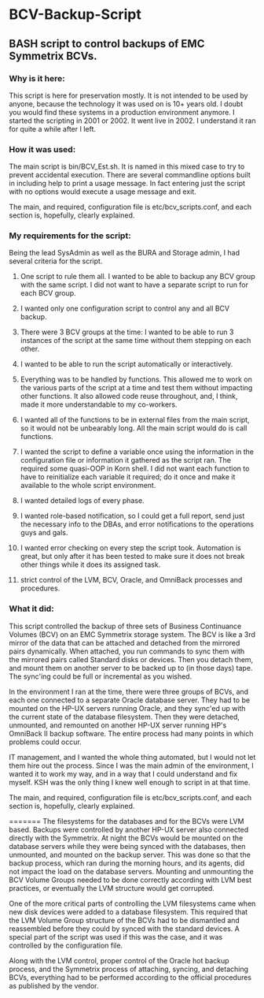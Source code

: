 # BCV-Backup-Script
## BASH script to control backups of EMC Symmetrix BCVs.

### Why is it here:

This script is here for preservation mostly.  It is not intended to be used by anyone, because the technology it was used on is 10+ years old.  I doubt you would find these systems in a production environment anymore.  I started the scripting in 2001 or 2002.  It went live in 2002.  I understand it ran for quite a while after I left.

### How it was used:

The main script is bin/BCV_Est.sh.  It is named in this mixed case to try to prevent accidental execution.  There are several commandline options built in including help to print a usage message.  In fact entering just the script with no options would execute a usage message and exit.

The main, and required, configuration file is etc/bcv_scripts.conf, and each section is, hopefully, clearly explained.

### My requirements for the script:

Being the lead SysAdmin as well as the BURA and Storage admin, I had several criteria for the script.

1. One script to rule them all. I wanted to be able to backup any BCV group with the same script.  I did not want to have a separate script to run for each BCV group.

2. I wanted only one configuration script to control any and all BCV backup.

3. There were 3 BCV groups at the time: I wanted to be able to run 3 instances of the script at the same time without them stepping on each other.

4. I wanted to be able to run the script automatically or interactively.

5. Everything was to be handled by functions. This allowed me to work on the various parts of the script at a time and test them without impacting other functions.  It also allowed code reuse throughout, and, I think, made it more understandable to my co-workers.

6. I wanted all of the functions to be in external files from the main script, so it would not be unbearably long.  All the main script would do is call functions.

7. I wanted the script to define a variable once using the information in the configuration file or information it gathered as the script ran.  The required some quasi-OOP in Korn shell.  I did not want each function to have to reinitialize each variable it required; do it once and make it available to the whole script environment.

8. I wanted detailed logs of every phase.

9. I wanted role-based notification, so I could get a full report, send just the necessary info to the DBAs, and error notifications to the operations guys and gals.

10. I wanted error checking on every step the script took.  Automation is great, but only after it has been tested to make sure it does not break other things while it does its assigned task.

11. strict control of the LVM, BCV, Oracle, and OmniBack processes and procedures.

### What it did:

This script controlled the backup of three sets of Business Continuance Volumes (BCV) on an EMC Symmetrix storage system.  The BCV is like a 3rd mirror of the data that can be attached and detached from the mirrored pairs dynamically.  When attached, you run commands to sync them with the mirrored pairs called Standard disks or devices.  Then you detach them, and mount them on another server to be backed up to (in those days) tape.  The sync'ing could be full or incremental as you wished.

In the environment I ran at the time, there were three groups of BCVs, and each one connected to a separate Oracle database server.  They had to be mounted on the HP-UX servers running Oracle, and they sync'ed up with the current state of the database filesystem.  Then they were detached, unmounted, and remounted on another HP-UX server running HP's OmniBack II backup software.  The entire process had many points in which problems could occur.

IT management, and I wanted the whole thing automated, but I would not let them hire out the process.  Since I was the main admin of the environment, I wanted it to work my way, and in a way that I could understand and fix myself.  KSH was the only thing I knew well enough to script in at that time.

The main, and required, configuration file is etc/bcv_scripts.conf, and each section is, hopefully, clearly explained.

=======
The filesystems for the databases and for the BCVs were LVM based.  Backups were controlled by another HP-UX server also connected directly with the Symmetrix.  At night the BCVs would be mounted on the database servers while they were being synced with the databases, then unmounted, and mounted on the backup server. This was done so that the backup process, which ran during the morning hours, and its agents, did not impact the load on the database servers.  Mounting and unmounting the BCV Volume Groups needed to be done correctly according with LVM best practices, or eventually the LVM structure would get corrupted.

One of the more critical parts of controlling the LVM filesystems came when new disk devices were added to a database filesystem.  This required that the LVM Volume Group structure of the BCVs had to be dismantled and reassembled before they could by synced with the standard devices.  A special part of the script was used if this was the case, and it was controlled by the configuration file. 

Along with the LVM control, proper control of the Oracle hot backup process, and the Symmetrix process of attaching, syncing, and detaching BCVs, everything had to be performed according to the official procedures as published by the vendor.
